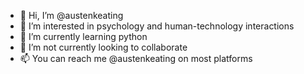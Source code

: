 - 👋 Hi, I’m @austenkeating
- 👀 I’m interested in psychology and human-technology interactions
- 🌱 I’m currently learning python
- 💞️ I’m not currently looking to collaborate 
- 📫 You can reach me @austenkeating on most platforms

<!---
austenkeating/austenkeating is a ✨ special ✨ repository because its `README.md` (this file) appears on your GitHub profile.
You can click the Preview link to take a look at your changes.
--->
